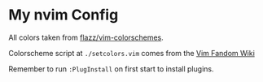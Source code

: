 # My nvim Config

All colors taken from 
[flazz/vim-colorschemes](https://github.com/flazz/vim-colorschemes).

Colorscheme script at `./setcolors.vim` comes from the
[Vim Fandom Wiki](https://vim.fandom.com/wiki/Switch_color_schemes)

Remember to run `:PlugInstall` on first start to install plugins.

